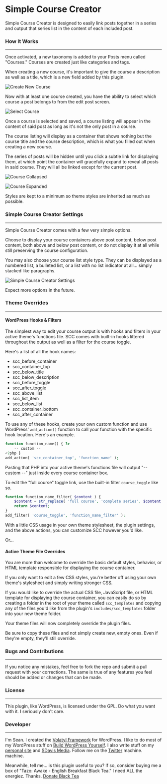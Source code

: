 Simple Course Creator
=====================

Simple Course Creator is designed to easily link posts together in a series and output that series list in the content of each included post.

### How It Works
---

Once activated, a new taxonomy is added to your Posts menu called "Courses." Courses are created just like categories and tags.

When creating a new course, it's important to give the course a description as well as a title, which is a new field added by this plugin.

![Create New Course](http://seandavis.co/wp-content/uploads/2014/02/Screen-Shot-2014-02-24-at-2.44.16-PM.png)

Now with at least one course created, you have the ability to select which course a post belongs to from the edit post screen.

![Select Course](http://seandavis.co/wp-content/uploads/2014/02/Screen-Shot-2014-02-24-at-2.47.48-PM.png)

Once a course is selected and saved, a course listing will appear in the content of said post as long as it's not the only post in a course.

The course listing will display as a container that shows nothing but the course title and the course description, which is what you filled out when creating a new course.

The series of posts will be hidden until you click a subtle link for displaying them, at which point the container will gracefully expand to reveal all posts in said course. They will all be linked except for the current post.

![Course Collapsed](http://buildwpyourself.com/wp-content/uploads/2014/03/course-collapsed.png)

![Course Expanded](http://buildwpyourself.com/wp-content/uploads/2014/03/course-expanded.png)

Styles are kept to a minimum so theme styles are inherited as much as possible.

### Simple Course Creator Settings
---

Simple Course Creator comes with a few very simple options.

Choose to display your course containers above post content, below post content, both above and below post content, or do not display it at all while still preserving the course configuration.

You may also choose your course list style type. They can be displayed as a numbered list, a bulleted list, or a list with no list indicator at all... simply stacked like paragraphs.

![Simple Course Creator Settings](http://buildwpyourself.com/wp-content/uploads/2014/03/scc-settings.png)

Expect more options in the future.

### Theme Overrides
---

#### WordPress Hooks & Filters

The simplest way to edit your course output is with hooks and filters in your active theme's functions file. SCC comes with built-in hooks littered throughout the output as well as a filter for the course toggle.

Here's a list of all the hook names:

* scc_before_container
* scc_container_top
* scc_below_title
* scc_below_description
* scc_before_toggle
* scc_after_toggle
* scc_above_list
* scc_list_item
* scc_below_list
* scc_container_bottom
* scc_after_container

To use any of these hooks, create your own custom function and use WordPress' `add_action()` function to call your function with the specific hook location. Here's an example.

``` php
function function_name() { ?>
    -- custom --
<?php }
add_action( 'scc_container_top', 'function_name' );
```
	
Pasting that PHP into your active theme's functions file will output "-- custom --" just inside every course container box.

To edit the "full course" toggle link, use the built-in filter `course_toggle` like so.

``` php
function function_name_filter( $content ) {
	$content = str_replace( 'full course', 'complete series', $content );
	return $content;
}
add_filter( 'course_toggle', 'function_name_filter' );
```

With a little CSS usage in your own theme stylesheet, the plugin settings, and the above actions, you can customize SCC however you'd like.

Or...

#### Active Theme File Overrides

You are more than welcome to override the basic default styles, behavior, or HTML template responsible for displaying the course container.

If you only want to edit a few CSS styles, you're better off using your own theme's stylesheet and simply writing stronger CSS.

If you would like to override the actual CSS file, JavaScript file, or HTML template for displaying the course container, you can easily do so by creating a folder in the root of your theme called `scc_templates` and copying any of the files you'd like from the plugin's `includes/scc_templates` folder into your new theme folder. 

Your theme files will now completely override the plugin files.

Be sure to copy these files and not simply create new, empty ones. Even if they're empty, they'll still override.

### Bugs and Contributions
---

If you notice any mistakes, feel free to fork the repo and submit a pull request with your corrections. The same is true of any features you feel should be added or changes that can be made. 

### License
---

This plugin, like WordPress, is licensed under the GPL. Do what you want with it. I seriously don't care. 

### Developer
---

I'm Sean. I created the [Volatyl Framework](http://volatylthemes.com) for WordPress. I like to do most of my WordPress stuff on [Build WordPress Yourself](http://buildwpyourself.com/). I also write stuff on my [personal site](http://seandavis.co) and [SDavis Media](http://sdavismedia.com). Follow me on the [Twitter](http://sdvs.me/twitter) machine. machine.

Meanwhile, tell me... is this plugin useful to you? If so, consider buying me a box of "Tazo: Awake - English Breakfast Black Tea." I need ALL the energiez. Thanks. [Donate Black Tea](https://www.paypal.com/cgi-bin/webscr?cmd=_s-xclick&hosted_button_id=52HQDSEUA542S)
